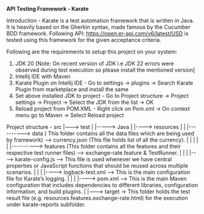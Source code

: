 **API Testing Framework - Karate**

Introduction - Karate is a test automation framework that is written in Java. It is heavily based on the Gherkin syntax, made famous by the Cucumber BDD framework. Following API: https://open.er-api.com/v6/latest/USD is tested using this framework for the given acceptance criteria.

Following are the requirements to setup this project on your system:

1. JDK 20 [Note: On recent version of JDK i.e JDK 22 errors were observed during test execution so please install the mentioned version]
2. Intellij IDE with Maven
3. Karate Plugin on Intellij IDE - Go to settings -> plugins -> Search Karate Plugin from marketplace and install the same
4. Set above installed JDK to project - Go to Project structure -> Project settings -> Project -> Select the JDK from the list -> OK
5. Reload project from POM.XML - Right click on Pom.xml -> On context menu go to Maven -> Select Reload project

Project structure -
             src 
               |---> test
               |      |-----> Java
               |                |----> resources
               |                |        |----------> data ( This folder contains all the data files which are being used by framework) --> currency.json (This file holds list of all the currency).
               |                |        |
               |                |        |----------> features (This folder contains all the features and their respective test runner files) --> exchange-rate.feature & TestRunner.
               |                |
               |                |----> karate-config.js --> This file is used whenever we have central properties or JavaScript functions that should be reused across multiple scenarios.
               |                |
               |                |----> logback-test.xml --> This is the main configuration file for Karate’s logging.
               |                |
               |                |----> pom.xml -->  This is the main Maven configuration that includes dependencies to different libraries, configuration information, and build plugins.
               |
               |---> target -> This folder holds the test result file (e.g. resources.features.exchange-rate.html) for the execution under karate-reports subfolder.

